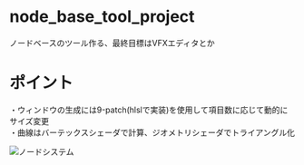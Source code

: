 # node_base_tool_project
ノードベースのツール作る、最終目標はVFXエディタとか  
  
# ポイント
・ウィンドウの生成には9-patch(hlslで実装)を使用して項目数に応じて動的にサイズ変更  
・曲線はバーテックスシェーダで計算、ジオメトリシェーダでトライアングル化  
  
![ノードシステム](https://i.imgur.com/Le78Rbm.png "node_system")  
  

